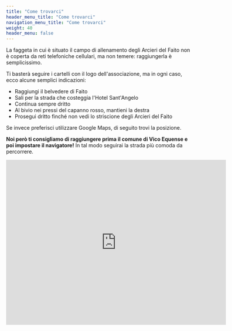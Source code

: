 ```yaml
---
title: "Come trovarci"
header_menu_title: "Come trovarci"
navigation_menu_title: "Come trovarci"
weight: 40
header_menu: false
---
```


La faggeta in cui è situato il campo di allenamento degli Arcieri del Faito non è coperta da reti telefoniche
cellulari, ma non temere: raggiungerla è semplicissimo.

Ti basterà seguire i cartelli con il logo dell'associazione, ma in ogni caso, ecco alcune semplici indicazioni:

* Raggiungi il belvedere di Faito
* Sali per la strada che costeggia l'Hotel Sant'Angelo
* Continua sempre dritto
* Al bivio nei pressi del capanno rosso, mantieni la destra
* Prosegui dritto finché non vedi lo striscione degli Arcieri del Faito

Se invece preferisci utilizzare Google Maps, di seguito trovi la posizione.

**Noi però ti consigliamo di raggiungere prima il comune di Vico Equense e poi impostare il navigatore!** In tal modo
seguirai la strada più comoda da percorrere.
<iframe src="https://www.google.com/maps/embed?pb=!1m18!1m12!1m3!1d3026.7447471732107!2d14.49157227595899!3d40.657556740946895!2m3!1f0!2f0!3f0!3m2!1i1024!2i768!4f13.1!3m3!1m2!1s0x133b9733e8515d49%3A0x6480973101c94be1!2sArcieri%20del%20Faito%20-%20Area%20tiro%20con%20l&#39;arco!5e0!3m2!1sit!2sit!4v1732785091134!5m2!1sit!2sit" width="600" height="450" style="border:0;" allowfullscreen="" loading="lazy" referrerpolicy="no-referrer-when-downgrade"></iframe>